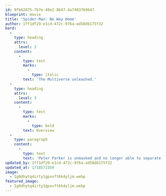 ```yaml
---
id: 9fb62075-7b7e-48e2-8647-4a7493769647
blueprint: movie
title: 'Spider-Man: No Way Home'
author: 1ff1df29-e1cd-472c-976a-ad58db175f32
bard:
  -
    type: heading
    attrs:
      level: 3
    content:
      -
        type: text
        marks:
          -
            type: italic
        text: 'The Multiverse unleashed.'
  -
    type: heading
    attrs:
      level: 3
    content:
      -
        type: text
        marks:
          -
            type: bold
        text: Overview
  -
    type: paragraph
    content:
      -
        type: text
        text: 'Peter Parker is unmasked and no longer able to separate his normal life from the high-stakes of being a super-hero. When he asks for help from Doctor Strange the stakes become even more dangerous, forcing him to discover what it truly means to be Spider-Man.'
updated_by: 1ff1df29-e1cd-472c-976a-ad58db175f32
updated_at: 1718572354
image:
  - 1g0dhytq4irty1gpxvft6k4yljm.webp
featured_image:
  - 1g0dhytq4irty1gpxvft6k4yljm.webp
---
```

